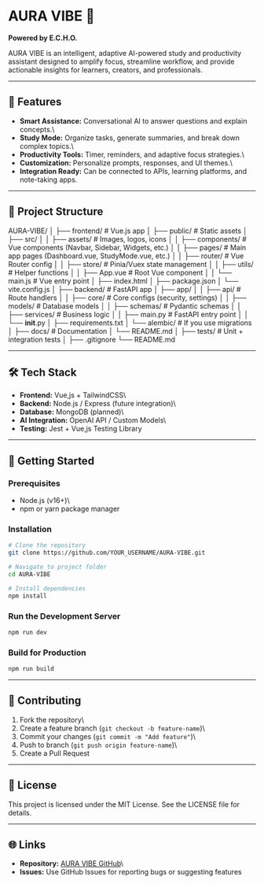 # AURA VIBE 🚀

**Powered by E.C.H.O.**

AURA VIBE is an intelligent, adaptive AI-powered study and productivity
assistant designed to amplify focus, streamline workflow, and provide
actionable insights for learners, creators, and professionals.

------------------------------------------------------------------------

## 🌟 Features

-   **Smart Assistance:** Conversational AI to answer questions and
    explain concepts.\
-   **Study Mode:** Organize tasks, generate summaries, and break down
    complex topics.\
-   **Productivity Tools:** Timer, reminders, and adaptive focus
    strategies.\
-   **Customization:** Personalize prompts, responses, and UI themes.\
-   **Integration Ready:** Can be connected to APIs, learning platforms,
    and note-taking apps.

------------------------------------------------------------------------

## 📂 Project Structure

AURA-VIBE/
│
├── frontend/                # Vue.js app
│   ├── public/              # Static assets
│   ├── src/
│   │   ├── assets/          # Images, logos, icons
│   │   ├── components/      # Vue components (Navbar, Sidebar, Widgets, etc.)
│   │   ├── pages/           # Main app pages (Dashboard.vue, StudyMode.vue, etc.)
│   │   ├── router/          # Vue Router config
│   │   ├── store/           # Pinia/Vuex state management
│   │   ├── utils/           # Helper functions
│   │   ├── App.vue          # Root Vue component
│   │   └── main.js          # Vue entry point
│   ├── index.html
│   ├── package.json
│   └── vite.config.js
│
├── backend/                 # FastAPI app
│   ├── app/
│   │   ├── api/             # Route handlers
│   │   ├── core/            # Core configs (security, settings)
│   │   ├── models/          # Database models
│   │   ├── schemas/         # Pydantic schemas
│   │   ├── services/        # Business logic
│   │   ├── main.py          # FastAPI entry point
│   │   └── __init__.py
│   ├── requirements.txt
│   └── alembic/             # If you use migrations
│
├── docs/                    # Documentation
│   └── README.md
│
├── tests/                   # Unit + integration tests
│
├── .gitignore
└── README.md


------------------------------------------------------------------------

## 🛠️ Tech Stack

-   **Frontend:** Vue,js + TailwindCSS\
-   **Backend:** Node.js / Express (future integration)\
-   **Database:** MongoDB (planned)\
-   **AI Integration:** OpenAI API / Custom Models\
-   **Testing:** Jest + Vue,js Testing Library

------------------------------------------------------------------------

## 🚀 Getting Started

### Prerequisites

-   Node.js (v16+)\
-   npm or yarn package manager

### Installation

``` bash
# Clone the repository
git clone https://github.com/YOUR_USERNAME/AURA-VIBE.git

# Navigate to project folder
cd AURA-VIBE

# Install dependencies
npm install
```

### Run the Development Server

``` bash
npm run dev
```

### Build for Production

``` bash
npm run build
```

------------------------------------------------------------------------

## 🤝 Contributing

1.  Fork the repository\
2.  Create a feature branch (`git checkout -b feature-name`)\
3.  Commit your changes (`git commit -m "Add feature"`)\
4.  Push to branch (`git push origin feature-name`)\
5.  Create a Pull Request

------------------------------------------------------------------------

## 📜 License

This project is licensed under the MIT License. See the LICENSE file for
details.

------------------------------------------------------------------------

## 🌐 Links

-   **Repository:** [AURA VIBE
    GitHub](https://github.com/Zakir176/AURA-VIBE)\
-   **Issues:** Use GitHub Issues for reporting bugs or suggesting
    features
